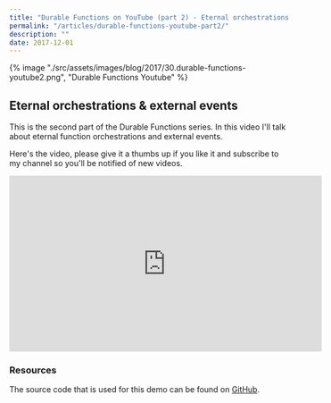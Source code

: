 ```yaml
---
title: "Durable Functions on YouTube (part 2) - Eternal orchestrations & external events"
permalink: "/articles/durable-functions-youtube-part2/"
description: ""
date: 2017-12-01
---
```


{% image "./src/assets/images/blog/2017/30.durable-functions-youtube2.png", "Durable Functions Youtube" %}

## Eternal orchestrations & external events

This is the second part of the Durable Functions series. In this video I'll talk about eternal function orchestrations and external events.

Here's the video, please give it a thumbs up if you like it and subscribe to my channel so you'll be notified of new videos.

<iframe width="560" height="315" src="https://www.youtube.com/embed/d73Vl_OHIG4" frameborder="0" allow="autoplay; encrypted-media" allowfullscreen></iframe>

### Resources

The source code that is used for this demo can be found on [GitHub](https://github.com/marcduiker/demos-azure-durable-functions).
